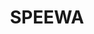 ---
lastmod: '2025-04-06T06:05:20+00:00'
latitude: -35.17512903
layout: suburb
longitude: 143.544483
postcode: '2735'
state: NSW
title: SPEEWA
url: /nsw/speewa/
---